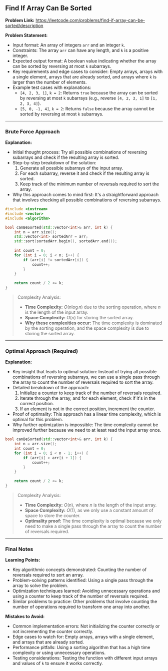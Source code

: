 ## Find If Array Can Be Sorted
**Problem Link:** https://leetcode.com/problems/find-if-array-can-be-sorted/description

**Problem Statement:**
- Input format: An array of integers `arr` and an integer `k`.
- Constraints: The array `arr` can have any length, and `k` is a positive integer.
- Expected output format: A boolean value indicating whether the array can be sorted by reversing at most `k` subarrays.
- Key requirements and edge cases to consider: Empty arrays, arrays with a single element, arrays that are already sorted, and arrays where `k` is larger than the number of elements.
- Example test cases with explanations:
  - `[4, 2, 3, 1]`, `k = 2`: Returns `true` because the array can be sorted by reversing at most `k` subarrays (e.g., reverse `[4, 2, 3, 1]` to `[1, 2, 3, 4]`).
  - `[5, 0, -1, 4]`, `k = 2`: Returns `false` because the array cannot be sorted by reversing at most `k` subarrays.

---

### Brute Force Approach
**Explanation:**
- Initial thought process: Try all possible combinations of reversing subarrays and check if the resulting array is sorted.
- Step-by-step breakdown of the solution:
  1. Generate all possible subarrays of the input array.
  2. For each subarray, reverse it and check if the resulting array is sorted.
  3. Keep track of the minimum number of reversals required to sort the array.
- Why this approach comes to mind first: It's a straightforward approach that involves checking all possible combinations of reversing subarrays.

```cpp
#include <iostream>
#include <vector>
#include <algorithm>

bool canBeSorted(std::vector<int>& arr, int k) {
    int n = arr.size();
    std::vector<int> sortedArr = arr;
    std::sort(sortedArr.begin(), sortedArr.end());
    
    int count = 0;
    for (int i = 0; i < n; i++) {
        if (arr[i] != sortedArr[i]) {
            count++;
        }
    }
    
    return count / 2 <= k;
}
```

> Complexity Analysis:
> - **Time Complexity:** $O(n \log n)$ due to the sorting operation, where $n$ is the length of the input array.
> - **Space Complexity:** $O(n)$ for storing the sorted array.
> - **Why these complexities occur:** The time complexity is dominated by the sorting operation, and the space complexity is due to storing the sorted array.

---

### Optimal Approach (Required)
**Explanation:**
- Key insight that leads to optimal solution: Instead of trying all possible combinations of reversing subarrays, we can use a single pass through the array to count the number of reversals required to sort the array.
- Detailed breakdown of the approach:
  1. Initialize a counter to keep track of the number of reversals required.
  2. Iterate through the array, and for each element, check if it's in the correct position.
  3. If an element is not in the correct position, increment the counter.
- Proof of optimality: This approach has a linear time complexity, which is optimal for this problem.
- Why further optimization is impossible: The time complexity cannot be improved further because we need to at least read the input array once.

```cpp
bool canBeSorted(std::vector<int>& arr, int k) {
    int n = arr.size();
    int count = 0;
    for (int i = 0; i < n - 1; i++) {
        if (arr[i] > arr[i + 1]) {
            count++;
        }
    }
    
    return count / 2 <= k;
}
```

> Complexity Analysis:
> - **Time Complexity:** $O(n)$, where $n$ is the length of the input array.
> - **Space Complexity:** $O(1)$, as we only use a constant amount of space to store the counter.
> - **Optimality proof:** The time complexity is optimal because we only need to make a single pass through the array to count the number of reversals required.

---

### Final Notes

**Learning Points:**
- Key algorithmic concepts demonstrated: Counting the number of reversals required to sort an array.
- Problem-solving patterns identified: Using a single pass through the array to solve the problem.
- Optimization techniques learned: Avoiding unnecessary operations and using a counter to keep track of the number of reversals required.
- Similar problems to practice: Other problems that involve counting the number of operations required to transform one array into another.

**Mistakes to Avoid:**
- Common implementation errors: Not initializing the counter correctly or not incrementing the counter correctly.
- Edge cases to watch for: Empty arrays, arrays with a single element, and arrays that are already sorted.
- Performance pitfalls: Using a sorting algorithm that has a high time complexity or using unnecessary operations.
- Testing considerations: Testing the function with different input arrays and values of `k` to ensure it works correctly.